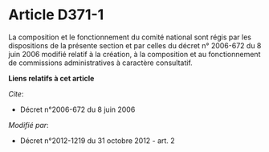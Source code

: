 # Article D371-1

La composition et le fonctionnement du comité national sont régis par les dispositions de la présente section et par celles
du décret n° 2006-672 du 8 juin 2006 modifié relatif à la création, à la composition et au fonctionnement de commissions
administratives à caractère consultatif.

**Liens relatifs à cet article**

_Cite_:

  - Décret n°2006-672 du 8 juin 2006

_Modifié par_:

  - Décret n°2012-1219 du 31 octobre 2012 - art. 2
